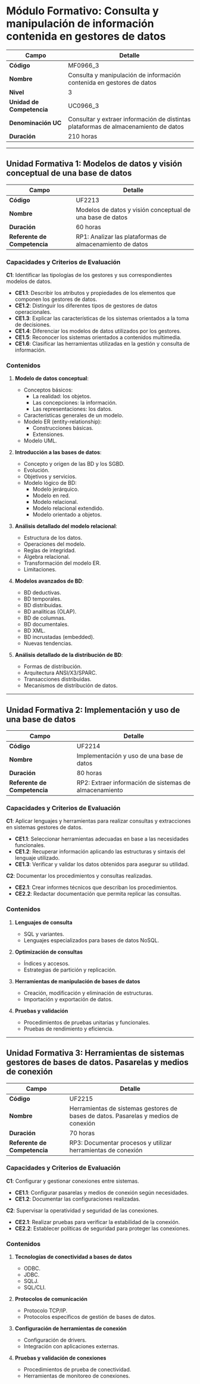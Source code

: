 # Módulo Formativo: Consulta y manipulación de información contenida en gestores de datos

| **Campo**            | **Detalle**                                                                 |
|-----------------------|-----------------------------------------------------------------------------|
| **Código**           | MF0966_3                                                                    |
| **Nombre**           | Consulta y manipulación de información contenida en gestores de datos       |
| **Nivel**            | 3                                                                           |
| **Unidad de Competencia** | UC0966_3 |
| **Denominación UC** | Consultar y extraer información de distintas plataformas de almacenamiento de datos |
| **Duración**         | 210 horas                                                                  |

---

## Unidad Formativa 1: Modelos de datos y visión conceptual de una base de datos

| **Campo**                | **Detalle**                                                            |
|---------------------------|------------------------------------------------------------------------|
| **Código**               | UF2213                                                                 |
| **Nombre**               | Modelos de datos y visión conceptual de una base de datos              |
| **Duración**             | 60 horas                                                              |
| **Referente de Competencia** | RP1: Analizar las plataformas de almacenamiento de datos             |

### Capacidades y Criterios de Evaluación

**C1**: Identificar las tipologías de los gestores y sus correspondientes modelos de datos.
- **CE1.1**: Describir los atributos y propiedades de los elementos que componen los gestores de datos.
- **CE1.2**: Distinguir los diferentes tipos de gestores de datos operacionales.
- **CE1.3**: Explicar las características de los sistemas orientados a la toma de decisiones.
- **CE1.4**: Diferenciar los modelos de datos utilizados por los gestores.
- **CE1.5**: Reconocer los sistemas orientados a contenidos multimedia.
- **CE1.6**: Clasificar las herramientas utilizadas en la gestión y consulta de información.

### Contenidos

1. **Modelo de datos conceptual**:
   - Conceptos básicos:
     - La realidad: los objetos.
     - Las concepciones: la información.
     - Las representaciones: los datos.
   - Características generales de un modelo.
   - Modelo ER (entity-relationship):
     - Construcciones básicas.
     - Extensiones.
   - Modelo UML.

2. **Introducción a las bases de datos**:
   - Concepto y origen de las BD y los SGBD.
   - Evolución.
   - Objetivos y servicios.
   - Modelo lógico de BD:
     - Modelo jerárquico.
     - Modelo en red.
     - Modelo relacional.
     - Modelo relacional extendido.
     - Modelo orientado a objetos.

3. **Análisis detallado del modelo relacional**:
   - Estructura de los datos.
   - Operaciones del modelo.
   - Reglas de integridad.
   - Álgebra relacional.
   - Transformación del modelo ER.
   - Limitaciones.

4. **Modelos avanzados de BD**:
   - BD deductivas.
   - BD temporales.
   - BD distribuidas.
   - BD analíticas (OLAP).
   - BD de columnas.
   - BD documentales.
   - BD XML.
   - BD incrustadas (embedded).
   - Nuevas tendencias.

5. **Análisis detallado de la distribución de BD**:
   - Formas de distribución.
   - Arquitectura ANSI/X3/SPARC.
   - Transacciones distribuidas.
   - Mecanismos de distribución de datos.

---

## Unidad Formativa 2: Implementación y uso de una base de datos

| **Campo**                | **Detalle**                                   |
|---------------------------|-----------------------------------------------|
| **Código**               | UF2214                                        |
| **Nombre**               | Implementación y uso de una base de datos     |
| **Duración**             | 80 horas                                      |
| **Referente de Competencia** | RP2: Extraer información de sistemas de almacenamiento |

### Capacidades y Criterios de Evaluación

**C1**: Aplicar lenguajes y herramientas para realizar consultas y extracciones en sistemas gestores de datos.
- **CE1.1**: Seleccionar herramientas adecuadas en base a las necesidades funcionales.
- **CE1.2**: Recuperar información aplicando las estructuras y sintaxis del lenguaje utilizado.
- **CE1.3**: Verificar y validar los datos obtenidos para asegurar su utilidad.

**C2**: Documentar los procedimientos y consultas realizadas.
- **CE2.1**: Crear informes técnicos que describan los procedimientos.
- **CE2.2**: Redactar documentación que permita replicar las consultas.

### Contenidos

1. **Lenguajes de consulta**
   - SQL y variantes.
   - Lenguajes especializados para bases de datos NoSQL.

2. **Optimización de consultas**
   - Índices y accesos.
   - Estrategias de partición y replicación.

3. **Herramientas de manipulación de bases de datos**
   - Creación, modificación y eliminación de estructuras.
   - Importación y exportación de datos.

4. **Pruebas y validación**
   - Procedimientos de pruebas unitarias y funcionales.
   - Pruebas de rendimiento y eficiencia.

---

## Unidad Formativa 3: Herramientas de sistemas gestores de bases de datos. Pasarelas y medios de conexión

| **Campo**                | **Detalle**                                                                 |
|---------------------------|-----------------------------------------------------------------------------|
| **Código**               | UF2215                                                                      |
| **Nombre**               | Herramientas de sistemas gestores de bases de datos. Pasarelas y medios de conexión |
| **Duración**             | 70 horas                                                                   |
| **Referente de Competencia** | RP3: Documentar procesos y utilizar herramientas de conexión              |

### Capacidades y Criterios de Evaluación

**C1**: Configurar y gestionar conexiones entre sistemas.
- **CE1.1**: Configurar pasarelas y medios de conexión según necesidades.
- **CE1.2**: Documentar las configuraciones realizadas.

**C2**: Supervisar la operatividad y seguridad de las conexiones.
- **CE2.1**: Realizar pruebas para verificar la estabilidad de la conexión.
- **CE2.2**: Establecer políticas de seguridad para proteger las conexiones.

### Contenidos

1. **Tecnologías de conectividad a bases de datos**
   - ODBC.
   - JDBC.
   - SQLJ.
   - SQL/CLI.

2. **Protocolos de comunicación**
   - Protocolo TCP/IP.
   - Protocolos específicos de gestión de bases de datos.

3. **Configuración de herramientas de conexión**
   - Configuración de drivers.
   - Integración con aplicaciones externas.

4. **Pruebas y validación de conexiones**
   - Procedimientos de prueba de conectividad.
   - Herramientas de monitoreo de conexiones.
